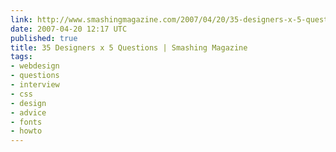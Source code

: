 ```yaml
---
link: http://www.smashingmagazine.com/2007/04/20/35-designers-x-5-questions/
date: 2007-04-20 12:17 UTC
published: true
title: 35 Designers x 5 Questions | Smashing Magazine
tags:
- webdesign
- questions
- interview
- css
- design
- advice
- fonts
- howto
---
```



